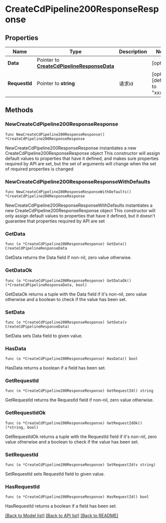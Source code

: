 # CreateCdPipeline200ResponseResponse

## Properties

Name | Type | Description | Notes
------------ | ------------- | ------------- | -------------
**Data** | Pointer to [**CreateCdPipelineResponseData**](CreateCdPipelineResponseData.md) |  | [optional] 
**RequestId** | Pointer to **string** | 请求id | [optional] [default to "xxxxx"]

## Methods

### NewCreateCdPipeline200ResponseResponse

`func NewCreateCdPipeline200ResponseResponse() *CreateCdPipeline200ResponseResponse`

NewCreateCdPipeline200ResponseResponse instantiates a new CreateCdPipeline200ResponseResponse object
This constructor will assign default values to properties that have it defined,
and makes sure properties required by API are set, but the set of arguments
will change when the set of required properties is changed

### NewCreateCdPipeline200ResponseResponseWithDefaults

`func NewCreateCdPipeline200ResponseResponseWithDefaults() *CreateCdPipeline200ResponseResponse`

NewCreateCdPipeline200ResponseResponseWithDefaults instantiates a new CreateCdPipeline200ResponseResponse object
This constructor will only assign default values to properties that have it defined,
but it doesn't guarantee that properties required by API are set

### GetData

`func (o *CreateCdPipeline200ResponseResponse) GetData() CreateCdPipelineResponseData`

GetData returns the Data field if non-nil, zero value otherwise.

### GetDataOk

`func (o *CreateCdPipeline200ResponseResponse) GetDataOk() (*CreateCdPipelineResponseData, bool)`

GetDataOk returns a tuple with the Data field if it's non-nil, zero value otherwise
and a boolean to check if the value has been set.

### SetData

`func (o *CreateCdPipeline200ResponseResponse) SetData(v CreateCdPipelineResponseData)`

SetData sets Data field to given value.

### HasData

`func (o *CreateCdPipeline200ResponseResponse) HasData() bool`

HasData returns a boolean if a field has been set.

### GetRequestId

`func (o *CreateCdPipeline200ResponseResponse) GetRequestId() string`

GetRequestId returns the RequestId field if non-nil, zero value otherwise.

### GetRequestIdOk

`func (o *CreateCdPipeline200ResponseResponse) GetRequestIdOk() (*string, bool)`

GetRequestIdOk returns a tuple with the RequestId field if it's non-nil, zero value otherwise
and a boolean to check if the value has been set.

### SetRequestId

`func (o *CreateCdPipeline200ResponseResponse) SetRequestId(v string)`

SetRequestId sets RequestId field to given value.

### HasRequestId

`func (o *CreateCdPipeline200ResponseResponse) HasRequestId() bool`

HasRequestId returns a boolean if a field has been set.


[[Back to Model list]](../README.md#documentation-for-models) [[Back to API list]](../README.md#documentation-for-api-endpoints) [[Back to README]](../README.md)


